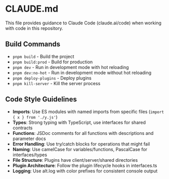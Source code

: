 # CLAUDE.md

This file provides guidance to Claude Code (claude.ai/code) when working with code in this repository.

## Build Commands
- `pnpm build` - Build the project
- `pnpm build:prod` - Build for production
- `pnpm dev` - Run in development mode with hot reloading
- `pnpm dev:no-hot` - Run in development mode without hot reloading
- `pnpm deploy-plugins` - Deploy plugins
- `pnpm kill-server` - Kill the server process

## Code Style Guidelines
- **Imports**: Use ES modules with named imports from specific files (`import { x } from './y.js'`)
- **Types**: Strong typing with TypeScript, use interfaces for shared contracts
- **Functions**: JSDoc comments for all functions with descriptions and parameter docs
- **Error Handling**: Use try/catch blocks for operations that might fail
- **Naming**: Use camelCase for variables/functions, PascalCase for interfaces/types
- **File Structure**: Plugins have client/server/shared directories
- **Plugin Architecture**: Follow the plugin lifecycle hooks in interfaces.ts
- **Logging**: Use alt.log with color prefixes for consistent console output